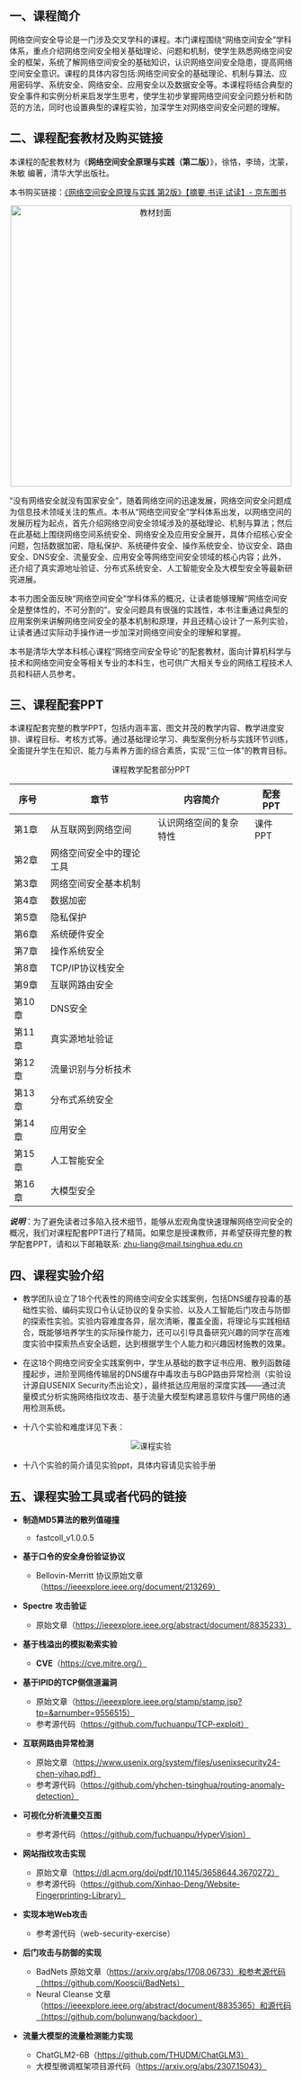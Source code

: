 ## 一、课程简介

网络空间安全导论是一门涉及交叉学科的课程。本门课程围绕“网络空间安全”学科体系，重点介绍网络空间安全相关基础理论、问题和机制，使学生熟悉网络空间安全的框架，系统了解网络空间安全的基础知识，认识网络空间安全隐患，提高网络空间安全意识。课程的具体内容包括:网络空间安全的基础理论、机制与算法、应用密码学、系统安全、网络安全、应用安全以及数据安全等。本课程将结合典型的安全事件和实例分析来启发学生思考，使学生初步掌握网络空间安全问题分析和防范的方法，同时也设置典型的课程实验，加深学生对网络空间安全问题的理解。


## 二、课程配套教材及购买链接

本课程的配套教材为《**网络空间安全原理与实践（第二版）**》，徐恪，李琦，沈蒙，朱敏 编著，清华大学出版社。

本书购买链接：[《网络空间安全原理与实践 第2版》【摘要 书评 试读】- 京东图书](https://item.jd.com/15074938.html)


<div align="center">
  <img src="https://github.com/Cybersecurity-THU/-/blob/main/assets/cover.png" width="500" alt="教材封面">
</div>

“没有网络安全就没有国家安全”，随着网络空间的迅速发展，网络空间安全问题成为信息技术领域关注的焦点。本书从“网络空间安全”学科体系出发，以网络空间的发展历程为起点，首先介绍网络空间安全领域涉及的基础理论、机制与算法；然后在此基础上围绕网络空间系统安全、网络安全及应用安全展开，具体介绍核心安全问题，包括数据加密、隐私保护、系统硬件安全、操作系统安全、协议安全、路由安全、DNS安全、流量安全、应用安全等网络空间安全领域的核心内容；此外，还介绍了真实源地址验证、分布式系统安全、人工智能安全及大模型安全等最新研究进展。

本书力图全面反映“网络空间安全”学科体系的概况，让读者能够理解“网络空间安全是整体性的，不可分割的”。安全问题具有很强的实践性，本书注重通过典型的应用案例来讲解网络空间安全的基本机制和原理，并且还精心设计了一系列实验，让读者通过实际动手操作进一步加深对网络空间安全的理解和掌握。

本书是清华大学本科核心课程“网络空间安全导论”的配套教材，面向计算机科学与技术和网络空间安全等相关专业的本科生，也可供广大相关专业的网络工程技术人员和科研人员参考。

## 三、课程配套PPT

本课程配套完整的教学PPT，包括内涵丰富、图文并茂的教学内容、教学进度安排、课程目标、考核方式等。通过基础理论学习、典型案例分析与实践环节训练，全面提升学生在知识、能力与素养方面的综合素质，实现“三位一体”的教育目标。


<div style="text-align: center">
  <caption>课程教学配套部分PPT</caption>
  
  
| 序号   | 章节           | 内容简介        | 配套PPT |
| ---- | ------------ | ----------- | ----- |
| 第1章  | 从互联网到网络空间    | 认识网络空间的复杂特性 | 课件PPT |
| 第2章  | 网络空间安全中的理论工具 |             |       |
| 第3章  | 网络空间安全基本机制   |             |       |
| 第4章  | 数据加密         |             |       |
| 第5章  | 隐私保护         |             |       |
| 第6章  | 系统硬件安全       |             |       |
| 第7章  | 操作系统安全       |             |       |
| 第8章  | TCP/IP协议栈安全  |             |       |
| 第9章  | 互联网路由安全      |             |       |
| 第10章 | DNS安全        |             |       |
| 第11章 | 真实源地址验证      |             |       |
| 第12章 | 流量识别与分析技术    |             |       |
| 第13章 | 分布式系统安全      |             |       |
| 第14章 | 应用安全         |             |       |
| 第15章 | 人工智能安全       |             |       |
| 第16章 | 大模型安全        |             |       |

</div>

***说明***：为了避免读者过多陷入技术细节，能够从宏观角度快速理解网络空间安全的概况，我们对课程配套PPT进行了精简。如果您是授课教师，并希望获得完整的教学配套PPT，请和以下邮箱联系: zhu-liang@mail.tsinghua.edu.cn

##  四、课程实验介绍

- 教学团队设立了18个代表性的网络空间安全实践案例，包括DNS缓存投毒的基础性实验、编码实现口令认证协议的复杂实验、以及人工智能后门攻击与防御的探索性实验。实验内容难度各异，层次清晰，覆盖全面，将理论与实践相结合，既能够培养学生的实际操作能力，还可以引导具备研究兴趣的同学在高难度实验中探索热点安全话题，达到根据学生个人能力和兴趣因材施教的效果。

- 在这18个网络空间安全实践案例中，学生从基础的数字证书应用、散列函数碰撞起步，进阶至网络传输层的DNS缓存中毒攻击与BGP路由异常检测（实验设计源自USENIX Security杰出论文），最终抵达应用层的深度实践——通过流量模式分析实施网络指纹攻击、基于流量大模型构建恶意软件与僵尸网络的通用检测系统。

- 十八个实验和难度详见下表：

 <div align="center">
  <img src="https://github.com/Cybersecurity-THU/-/blob/main/assets/experiment.png"  alt="课程实验">
</div>

- 十八个实验的简介请见实验ppt，具体内容请见实验手册

## 五、课程实验工具或者代码的链接

- **制造MD5算法的散列值碰撞**

  - fastcoll_v1.0.0.5

- **基于口令的安全身份验证协议**

  - Bellovin-Merritt 协议原始文章（https://ieeexplore.ieee.org/document/213269）

- **Spectre** **攻击验证**

  - 原始文章（https://ieeexplore.ieee.org/abstract/document/8835233）

- **基于栈溢出的模拟勒索实验**

  - **CVE**（https://cve.mitre.org/）

- **基于IPID的TCP侧信道漏洞**

  - 原始文章（https://ieeexplore.ieee.org/stamp/stamp.jsp?tp=&arnumber=9556515）
  - 参考源代码（https://github.com/fuchuanpu/TCP-exploit）

- **互联网路由异常检测**

  - 原始文章（https://www.usenix.org/system/files/usenixsecurity24-chen-yihao.pdf）
  - 参考源代码（https://github.com/yhchen-tsinghua/routing-anomaly-detection）

- **可视化分析流量交互图**

  - 参考源代码（https://github.com/fuchuanpu/HyperVision）

- **网站指纹攻击实现**

  - 原始文章（https://dl.acm.org/doi/pdf/10.1145/3658644.3670272）
  - 参考源代码（https://github.com/Xinhao-Deng/Website-Fingerprinting-Library）

- **实现本地Web攻击**

  - 参考源代码（web-security-exercise）

- **后门攻击与防御的实现**

  - BadNets 原始文章（https://arxiv.org/abs/1708.06733）和参考源代码（https://github.com/Kooscii/BadNets）
  - Neural Cleanse 文章（https://ieeexplore.ieee.org/abstract/document/8835365）和源代码（https://github.com/bolunwang/backdoor）

- **流量大模型的流量检测能力实现**

  - ChatGLM2-6B（https://github.com/THUDM/ChatGLM3）
  - 大模型微调框架项目源代码（https://arxiv.org/abs/2307.15043）
  

